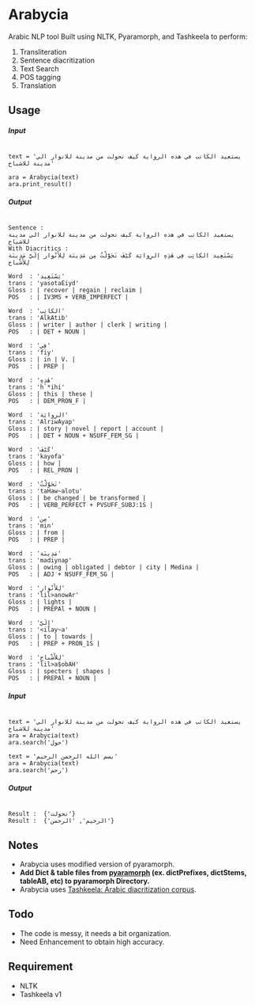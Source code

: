 # Arabycia
Arabic NLP tool Built using NLTK, Pyaramorph, and Tashkeela to perform:
  1. Transliteration
  2. Sentence diacritization
  3. Text Search
  2. POS tagging
  3. Translation

## Usage
##### Input
```

text = 'يستعيد الكاتب في هذه الرواية كيف تحولت من مدينة للانوار الي مدينة للاشباح'
 
ara = Arabycia(text)
ara.print_result() 

```
##### Output
```

Sentence :
يستعيد الكاتب في هذه الرواية كيف تحولت من مدينة للانوار الي مدينة للاشباح
With Diacritics :
يَسْتَعِيد الكاتِب فِي هٰذِهِ الرِوايَة كَيْفَ تَحَوَّلْتُ مِن مَدِينَة لِلأَنْوار إِلَيَّ مَدِينَة لِلأَشْباح 

Word  : 'يَسْتَعِيد'
trans : 'yasotaEiyd'
Gloss : | recover | regain | reclaim | 
POS   : | IV3MS + VERB_IMPERFECT | 

Word  : 'الكاتِب'
trans : 'AlkAtib'
Gloss : | writer | author | clerk | writing | 
POS   : | DET + NOUN | 

Word  : 'فِي'
trans : 'fiy'
Gloss : | in | V. | 
POS   : | PREP | 

Word  : 'هٰذِهِ'
trans : 'h`*ihi'
Gloss : | this | these | 
POS   : | DEM_PRON_F | 

Word  : 'الرِوايَة'
trans : 'AlriwAyap'
Gloss : | story | novel | report | account | 
POS   : | DET + NOUN + NSUFF_FEM_SG | 

Word  : 'كَيْفَ'
trans : 'kayofa'
Gloss : | how | 
POS   : | REL_PRON | 

Word  : 'تَحَوَّلْتُ'
trans : 'taHaw~alotu'
Gloss : | be changed | be transformed | 
POS   : | VERB_PERFECT + PVSUFF_SUBJ:1S | 

Word  : 'مِن'
trans : 'min'
Gloss : | from | 
POS   : | PREP | 

Word  : 'مَدِينَة'
trans : 'madiynap'
Gloss : | owing | obligated | debtor | city | Medina | 
POS   : | ADJ + NSUFF_FEM_SG | 

Word  : 'لِلأَنْوار'
trans : 'lil>anowAr'
Gloss : | lights | 
POS   : | PREPAl + NOUN | 

Word  : 'إِلَيَّ'
trans : '<ilay~a'
Gloss : | to | towards | 
POS   : | PREP + PRON_1S | 

Word  : 'لِلأَشْباح'
trans : 'lil>a$obAH'
Gloss : | specters | shapes | 
POS   : | PREPAl + NOUN | 

```

##### Input
```

text = 'يستعيد الكاتب في هذه الرواية كيف تحولت من مدينة للانوار الي مدينة للاشباح'
ara = Arabycia(text)
ara.search('حول')

text = 'بسم الله الرحمن الرحيم'
ara = Arabycia(text)
ara.search('رحم')

```

##### Output
```

Result :  {'تحولت'}
Result :  {'الرحيم', 'الرحمن'}

```

## Notes
- Arabycia uses modified version of pyaramorph.
- **Add Dict & table files from [pyaramorph](https://bitbucket.org/alexlee/pyaramorph) (ex. dictPrefixes, dictStems, tableAB, etc) to pyaramorph Directory.**
- Arabycia uses [Tashkeela: Arabic diacritization corpus](https://sourceforge.net/projects/tashkeela/).

## Todo
- The code is messy, it needs a bit organization.
- Need Enhancement to obtain high accuracy.

## Requirement
- NLTK
- Tashkeela v1
